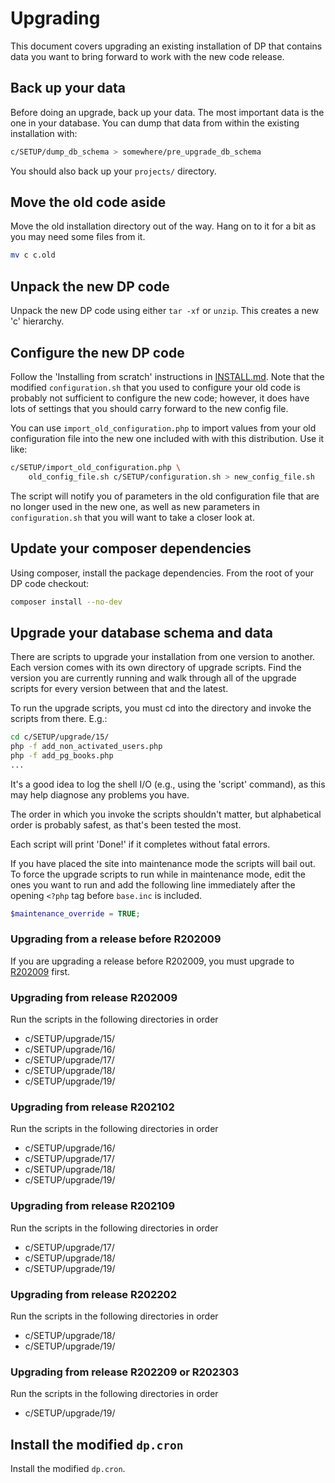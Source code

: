 # Upgrading

This document covers upgrading an existing installation of DP that
contains data you want to bring forward to work with the new code
release.

## Back up your data
Before doing an upgrade, back up your data. The most important data
is the one in your database. You can dump that data from within the
existing installation with:
```bash
c/SETUP/dump_db_schema > somewhere/pre_upgrade_db_schema
```

You should also back up your `projects/` directory.

## Move the old code aside
Move the old installation directory out of the way. Hang on to it
for a bit as you may need some files from it.

```bash
mv c c.old
```

## Unpack the new DP code
Unpack the new DP code using either `tar -xf` or `unzip`. This creates
a new 'c' hierarchy.

## Configure the new DP code
Follow the 'Installing from scratch' instructions in [INSTALL.md](INSTALL.md).
Note that the modified `configuration.sh` that you used to
configure your old code is probably not sufficient to configure the
new code; however, it does have lots of settings that you should carry
forward to the new config file.

You can use `import_old_configuration.php` to import values from your old
configuration file into the new one included with with this distribution.
Use it like:

```bash
c/SETUP/import_old_configuration.php \
    old_config_file.sh c/SETUP/configuration.sh > new_config_file.sh
```

The script will notify you of parameters in the old configuration file
that are no longer used in the new one, as well as new parameters in
`configuration.sh` that you will want to take a closer look at.

## Update your composer dependencies

Using composer, install the package dependencies. From the root of
your DP code checkout:

```bash
composer install --no-dev
```

## Upgrade your database schema and data

There are scripts to upgrade your installation from one version to another.
Each version comes with its own directory of upgrade scripts. Find the version
you are currently running and walk through all of the upgrade scripts for
every version between that and the latest.

To run the upgrade scripts, you must cd into the directory and invoke the
scripts from there. E.g.:

```bash
cd c/SETUP/upgrade/15/
php -f add_non_activated_users.php
php -f add_pg_books.php
...
```

It's a good idea to log the shell I/O (e.g., using the 'script' command),
as this may help diagnose any problems you have.

The order in which you invoke the scripts shouldn't matter, but alphabetical
order is probably safest, as that's been tested the most.

Each script will print 'Done!' if it completes without fatal errors.

If you have placed the site into maintenance mode the scripts will bail out.
To force the upgrade scripts to run while in maintenance mode, edit the ones
you want to run and add the following line immediately after the opening
`<?php` tag before `base.inc` is included.

```php
$maintenance_override = TRUE;
```

### Upgrading from a release before R202009

If you are upgrading a release before R202009, you must upgrade to
[R202009](https://github.com/DistributedProofreaders/dproofreaders/releases/tag/R202009)
first.

### Upgrading from release R202009
Run the scripts in the following directories in order

* c/SETUP/upgrade/15/
* c/SETUP/upgrade/16/
* c/SETUP/upgrade/17/
* c/SETUP/upgrade/18/
* c/SETUP/upgrade/19/

### Upgrading from release R202102
Run the scripts in the following directories in order

* c/SETUP/upgrade/16/
* c/SETUP/upgrade/17/
* c/SETUP/upgrade/18/
* c/SETUP/upgrade/19/

### Upgrading from release R202109
Run the scripts in the following directories in order

* c/SETUP/upgrade/17/
* c/SETUP/upgrade/18/
* c/SETUP/upgrade/19/

### Upgrading from release R202202
Run the scripts in the following directories in order

* c/SETUP/upgrade/18/
* c/SETUP/upgrade/19/

### Upgrading from release R202209 or R202303
Run the scripts in the following directories in order

* c/SETUP/upgrade/19/

## Install the modified `dp.cron`
Install the modified `dp.cron`.
